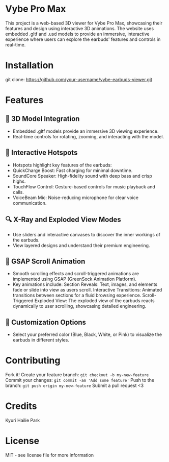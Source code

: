 # Vybe Pro Max 
This project is a web-based 3D viewer for Vybe Pro Max, showcasing their features and design using interactive 3D animations. The website uses embedded .gltf and .usd models to provide an immersive, interactive experience where users can explore the earbuds' features and controls in real-time.

# Installation
git clone:
https://github.com/your-username/vybe-earbuds-viewer.git


# Features

## 🎥 3D Model Integration
- Embedded .gltf models provide an immersive 3D viewing experience.
- Real-time controls for rotating, zooming, and interacting with the model.

## 📍 Interactive Hotspots
- Hotspots highlight key features of the earbuds:
- QuickCharge Boost: Fast charging for minimal downtime.
- SoundCore Speaker: High-fidelity sound with deep bass and crisp highs.
- TouchFlow Control: Gesture-based controls for music playback and calls.
- VoiceBeam Mic: Noise-reducing microphone for clear voice communication.


## 🔍 X-Ray and Exploded View Modes
- Use sliders and interactive canvases to discover the inner workings of the earbuds.
- View layered designs and understand their premium engineering.

## 🎢 GSAP Scroll Animation
- Smooth scrolling effects and scroll-triggered animations are implemented using GSAP (GreenSock Animation Platform).
- Key animations include:
Section Reveals: Text, images, and elements fade or slide into view as users scroll.
Interactive Transitions: Animated transitions between sections for a fluid browsing experience.
Scroll-Triggered Exploded View: The exploded view of the earbuds reacts dynamically to user scrolling, showcasing detailed engineering.


## 🎨 Customization Options
- Select your preferred color (Blue, Black, White, or Pink) to visualize the earbuds in different styles.


# Contributing
Fork it!
Create your feature branch: `git checkout -b my-new-feature`
Commit your changes: `git commit -am 'Add some feature'`
Push to the branch: `git push origin my-new-feature`
Submit a pull request <3

# Credits
Kyuri Hailie Park

# License
MIT - see license file for more information


